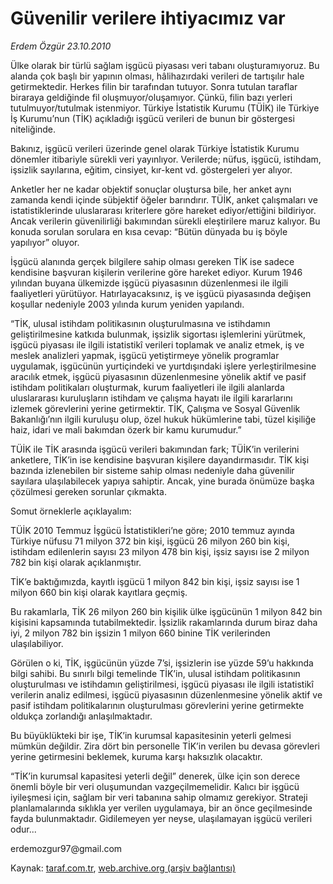 # Güvenilir verilere ihtiyacımız var 

*Erdem Özgür 23.10.2010*

<div class="yazi"><p>Ülke olarak bir türlü sağlam işgücü piyasası veri tabanı oluşturamıyoruz. Bu alanda çok başlı bir yapının olması, hâlihazırdaki verileri de tartışılır hale getirmektedir. Herkes filin bir tarafından tutuyor. Sonra tutulan taraflar biraraya geldiğinde fil oluşmuyor/oluşamıyor. Çünkü, filin bazı yerleri tutulmuyor/tutulmak istenmiyor. Türkiye İstatistik Kurumu (TÜİK) ile Türkiye İş Kurumu’nun (TİK) açıkladığı işgücü verileri de bunun bir göstergesi niteliğinde.</p>
<p>Bakınız, işgücü verileri üzerinde genel olarak Türkiye İstatistik Kurumu dönemler itibariyle sürekli veri yayınlıyor. Verilerde; nüfus, işgücü, istihdam, işsizlik sayılarına, eğitim, cinsiyet, kır-kent vd. göstergeleri yer alıyor. </p>
<p>Anketler her ne kadar objektif sonuçlar oluştursa bile, her anket aynı zamanda kendi içinde sübjektif öğeler barındırır. TÜİK, anket çalışmaları ve istatistiklerinde uluslararası kriterlere göre hareket ediyor/ettiğini bildiriyor. Ancak verilerin güvenilirliği bakımından sürekli eleştirilere maruz kalıyor. Bu konuda sorulan sorulara en kısa cevap: “Bütün dünyada bu iş böyle yapılıyor” oluyor.</p>
<p>İşgücü alanında gerçek bilgilere sahip olması gereken TİK ise sadece kendisine başvuran kişilerin verilerine göre hareket ediyor. Kurum 1946 yılından buyana ülkemizde işgücü piyasasının düzenlenmesi ile ilgili faaliyetleri yürütüyor. Hatırlayacaksınız, iş ve işgücü piyasasında değişen koşullar nedeniyle 2003 yılında kurum yeniden yapılandı. </p>
<p>“TİK, ulusal istihdam politikasının oluşturulmasına ve istihdamın geliştirilmesine katkıda bulunmak, işsizlik sigortası işlemlerini yürütmek, işgücü piyasası ile ilgili istatistikî verileri toplamak ve analiz etmek, iş ve meslek analizleri yapmak, işgücü yetiştirmeye yönelik programlar uygulamak, işgücünün yurtiçindeki ve yurtdışındaki işlere yerleştirilmesine aracılık etmek, işgücü piyasasının düzenlenmesine yönelik aktif ve pasif istihdam politikaları oluşturmak, kurum faaliyetleri ile ilgili alanlarda uluslararası kuruluşların istihdam ve çalışma hayatı ile ilgili kararlarını izlemek görevlerini yerine getirmektir. TİK, Çalışma ve Sosyal Güvenlik Bakanlığı’nın ilgili kuruluşu olup, özel hukuk hükümlerine tabi, tüzel kişiliğe haiz, idari ve mali bakımdan özerk bir kamu kurumudur.”</p>
<p>TÜİK ile TİK arasında işgücü verileri bakımından fark; TÜİK’in verilerini anketlere, TİK’in ise kendisine başvuran kişilere dayandırmasıdır. TİK kişi bazında izlenebilen bir sisteme sahip olması nedeniyle daha güvenilir sayılara ulaşılabilecek yapıya sahiptir. Ancak, yine burada önümüze başka çözülmesi gereken sorunlar çıkmakta. </p>
<p>Somut örneklerle açıklayalım:</p>
<p>TÜİK 2010 Temmuz İşgücü İstatistikleri’ne göre; 2010 temmuz ayında Türkiye nüfusu 71 milyon 372 bin kişi, işgücü 26 milyon 260 bin kişi, istihdam edilenlerin sayısı 23 milyon 478 bin kişi, işsiz sayısı ise 2 milyon 782 bin kişi olarak açıklanmıştır.</p>
<p>TİK’e baktığımızda, kayıtlı işgücü 1 milyon 842 bin kişi, işsiz sayısı ise 1 milyon 660 bin kişi olarak kayıtlara geçmiş. </p>
<p>Bu rakamlarla, TİK 26 milyon 260 bin kişilik ülke işgücünün 1 milyon 842 bin kişisini kapsamında tutabilmektedir. İşsizlik rakamlarında durum biraz daha iyi, 2 milyon 782 bin işsizin 1 milyon 660 binine TİK verilerinden ulaşılabiliyor. </p>
<p>Görülen o ki, TİK, işgücünün yüzde 7’si, işsizlerin ise yüzde 59’u hakkında bilgi sahibi. Bu sınırlı bilgi temelinde TİK’in, ulusal istihdam politikasının oluşturulması ve istihdamın geliştirilmesi, işgücü piyasası ile ilgili istatistikî verilerin analiz edilmesi, işgücü piyasasının düzenlenmesine yönelik aktif ve pasif istihdam politikalarının oluşturulması görevlerini yerine getirmekte oldukça zorlandığı anlaşılmaktadır. </p>
<p>Bu büyüklükteki bir işe, TİK’in kurumsal kapasitesinin yeterli gelmesi mümkün değildir. Zira dört bin personelle TİK’in verilen bu devasa görevleri yerine getirmesini beklemek, kuruma karşı haksızlık olacaktır. </p>
<p>“TİK’in kurumsal kapasitesi yeterli değil” denerek, ülke için son derece önemli böyle bir veri oluşumundan vazgeçilmemelidir. Kalıcı bir işgücü iyileşmesi için, sağlam bir veri tabanına sahip olmamız gerekiyor. Strateji planlamalarında sıklıkla yer verilen uygulamaya, bir an önce geçilmesinde fayda bulunmaktadır. Gidilemeyen yer neyse, ulaşılamayan işgücü verileri odur... </p>
<p>erdemozgur97@gmail.com</p></div>

Kaynak: [taraf.com.tr](http://www.taraf.com.tr:80/erdem-ozgur/makale-guvenilir-verilere-ihtiyacimiz-var.htm), [web.archive.org (arşiv bağlantısı)](http://web.archive.org/web/20101025135000/http://www.taraf.com.tr:80/erdem-ozgur/makale-guvenilir-verilere-ihtiyacimiz-var.htm)
